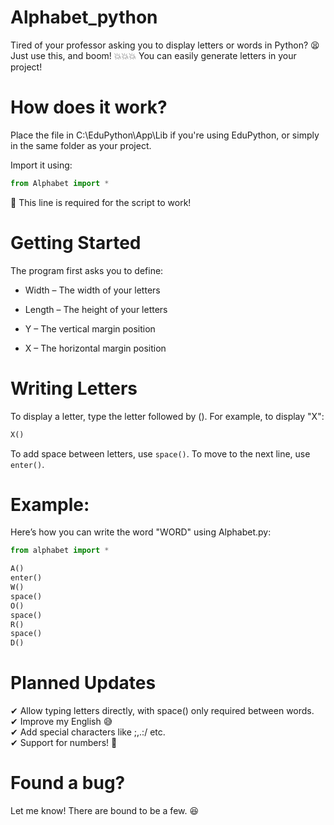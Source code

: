 # Alphabet_python
Tired of your professor asking you to display letters or words in Python? 😫
Just use this, and boom! 💥💥💥
You can easily generate letters in your project!

# How does it work?
Place the file in C:\EduPython\App\Lib if you're using EduPython, or simply in the same folder as your project.

Import it using:

```python
from Alphabet import *
```
💢 This line is required for the script to work!

# Getting Started
The program first asks you to define:

- Width – The width of your letters

- Length – The height of your letters

- Y – The vertical margin position

- X – The horizontal margin position

# Writing Letters
To display a letter, type the letter followed by ().
For example, to display "X":

```python
X()
```
To add space between letters, use ``space()``.
To move to the next line, use ``enter()``.

# Example:
Here’s how you can write the word "WORD" using Alphabet.py:

```python
from alphabet import *

A()
enter()
W()
space()
O()
space()
R()
space()
D()
```
# Planned Updates
✔ Allow typing letters directly, with space() only required between words.<br>
✔ Improve my English 😅<br>
✔ Add special characters like ;,.:/ etc.<br>
✔ Support for numbers! 🎉<br>

# Found a bug?
Let me know! There are bound to be a few. 😆
